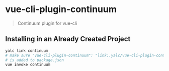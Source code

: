 # vue-cli-plugin-continuum

> Continuum plugin for vue-cli

## Installing in an Already Created Project

``` sh
yalc link continuum
# make sure "vue-cli-plugin-continuum": "link:.yalc/vue-cli-plugin-continuum"
# is added to package.json
vue invoke continuum
```
